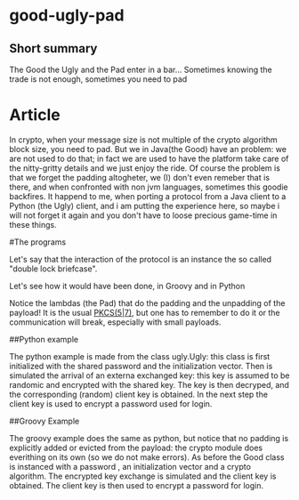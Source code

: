 # good-ugly-pad
## Short summary
The Good the Ugly and the Pad enter in a bar...
Sometimes knowing the trade is not enough, sometimes you need to pad

# Article

In crypto, when your message size is not multiple of the crypto algorithm block size, you need to pad. But we in Java(the Good) have an problem: we are not used to do that; in fact we are used to have the platform take care of the nitty-gritty details and we just enjoy the ride. Of course the problem is that we forget the padding altogheter, we (I) don't even remeber that is there, and when confronted with non jvm languages, sometimes this goodie backfires. It happend to me, when porting a protocol from a Java client to a Python (the Ugly) client, and i am putting the experience here, so maybe i will not forget it again and you don't have to loose precious game-time in these things.

#The programs

Let's say that the interaction of the protocol is an instance the so called "double lock briefcase".

Let's see how it would have been done, in Groovy and in Python

Notice the lambdas (the Pad) that do the padding and the unpadding of the payload! It is the usual [PKCS(5|7)](https://en.wikipedia.org/wiki/Padding_%28cryptography%29#PKCS7), 
but one has to remember to do it or the communication will break, especially with small payloads.

##Python example

The python example is made from the class ugly.Ugly: this class is first initialized with the shared password and the
initialization vector. Then is simulated the arrival of an externa exchanged key: this key is assumed to be randomic and encrypted with the shared key. The key is then decryped, and the corresponding (random) client key is obtained.
In the next step the client key is used to encrypt a password used for login.

##Groovy Example

The groovy example does the same as python, but notice that no padding is explicitly added or evicted from the payload: the crypto module does everithing on its own (so we do not make errors). As before the Good class is instanced with a password , an initialization vector and a crypto algorithm. The encrypted key exchange is simulated and the client key is obtained. The client key is then used to encrypt a password for login.
